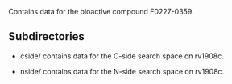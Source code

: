Contains data for the bioactive compound F0227-0359.

## Subdirectories

- cside/ contains data for the C-side search space on rv1908c.

- nside/ contains data for the N-side search space on rv1908c.

